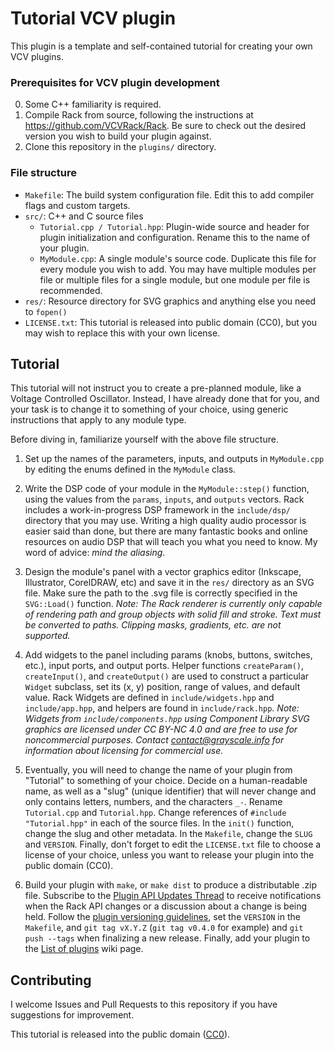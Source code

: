 
# Tutorial VCV plugin

This plugin is a template and self-contained tutorial for creating your own VCV plugins.

### Prerequisites for VCV plugin development

0. Some C++ familiarity is required.
1. Compile Rack from source, following the instructions at https://github.com/VCVRack/Rack. Be sure to check out the desired version you wish to build your plugin against.
2. Clone this repository in the `plugins/` directory.

### File structure

- `Makefile`: The build system configuration file. Edit this to add compiler flags and custom targets.
- `src/`: C++ and C source files
	- `Tutorial.cpp / Tutorial.hpp`: Plugin-wide source and header for plugin initialization and configuration. Rename this to the name of your plugin.
	- `MyModule.cpp`: A single module's source code. Duplicate this file for every module you wish to add. You may have multiple modules per file or multiple files for a single module, but one module per file is recommended.
- `res/`: Resource directory for SVG graphics and anything else you need to `fopen()`
- `LICENSE.txt`: This tutorial is released into public domain (CC0), but you may wish to replace this with your own license.

## Tutorial

This tutorial will not instruct you to create a pre-planned module, like a Voltage Controlled Oscillator.
Instead, I have already done that for you, and your task is to change it to something of your choice, using generic instructions that apply to any module type.

Before diving in, familiarize yourself with the above file structure.

1. Set up the names of the parameters, inputs, and outputs in `MyModule.cpp` by editing the enums defined in the `MyModule` class.

2. Write the DSP code of your module in the `MyModule::step()` function, using the values from the `params`, `inputs`, and `outputs` vectors.
Rack includes a work-in-progress DSP framework in the `include/dsp/` directory that you may use.
Writing a high quality audio processor is easier said than done, but there are many fantastic books and online resources on audio DSP that will teach you what you need to know.
My word of advice: *mind the aliasing*.

3. Design the module's panel with a vector graphics editor (Inkscape, Illustrator, CorelDRAW, etc) and save it in the `res/` directory as an SVG file.
Make sure the path to the .svg file is correctly specified in the `SVG::Load()` function.
*Note: The Rack renderer is currently only capable of rendering path and group objects with solid fill and stroke. Text must be converted to paths. Clipping masks, gradients, etc. are not supported.*

4. Add widgets to the panel including params (knobs, buttons, switches, etc.), input ports, and output ports.
Helper functions `createParam()`, `createInput()`, and `createOutput()` are used to construct a particular `Widget` subclass, set its (x, y) position, range of values, and default value.
Rack Widgets are defined in `include/widgets.hpp` and `include/app.hpp`, and helpers are found in `include/rack.hpp`.
*Note: Widgets from `include/components.hpp` using Component Library SVG graphics are licensed under CC BY-NC 4.0 and are free to use for noncommercial purposes.
Contact contact@grayscale.info for information about licensing for commercial use.*

5. Eventually, you will need to change the name of your plugin from "Tutorial" to something of your choice.
Decide on a human-readable name, as well as a "slug" (unique identifier) that will never change and only contains letters, numbers, and the characters `_-`.
Rename `Tutorial.cpp` and `Tutorial.hpp`.
Change references of `#include "Tutorial.hpp"` in each of the source files.
In the `init()` function, change the slug and other metadata.
In the `Makefile`, change the `SLUG` and `VERSION`.
Finally, don't forget to edit the `LICENSE.txt` file to choose a license of your choice, unless you want to release your plugin into the public domain (CC0).

6. Build your plugin with `make`, or `make dist` to produce a distributable .zip file.
Subscribe to the [Plugin API Updates Thread](https://github.com/VCVRack/Rack/issues/258) to receive notifications when the Rack API changes or a discussion about a change is being held.
Follow the [plugin versioning guidelines](https://github.com/VCVRack/Rack/issues/266), set the `VERSION` in the `Makefile`, and `git tag vX.Y.Z` (`git tag v0.4.0` for example) and `git push --tags` when finalizing a new release.
Finally, add your plugin to the [List of plugins](https://github.com/VCVRack/Rack/wiki/List-of-plugins) wiki page.

## Contributing

I welcome Issues and Pull Requests to this repository if you have suggestions for improvement.

This tutorial is released into the public domain ([CC0](https://creativecommons.org/publicdomain/zero/1.0/)).